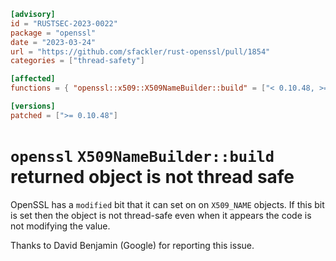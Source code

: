 ```toml
[advisory]
id = "RUSTSEC-2023-0022"
package = "openssl"
date = "2023-03-24"
url = "https://github.com/sfackler/rust-openssl/pull/1854"
categories = ["thread-safety"]

[affected]
functions = { "openssl::x509::X509NameBuilder::build" = ["< 0.10.48, >=0.9.7"] }

[versions]
patched = [">= 0.10.48"]
```

# `openssl` `X509NameBuilder::build` returned object is not thread safe

OpenSSL has a `modified` bit that it can set on on `X509_NAME` objects. If this
bit is set then the object is not thread-safe even when it appears the code is
not modifying the value.

Thanks to David Benjamin (Google) for reporting this issue.
